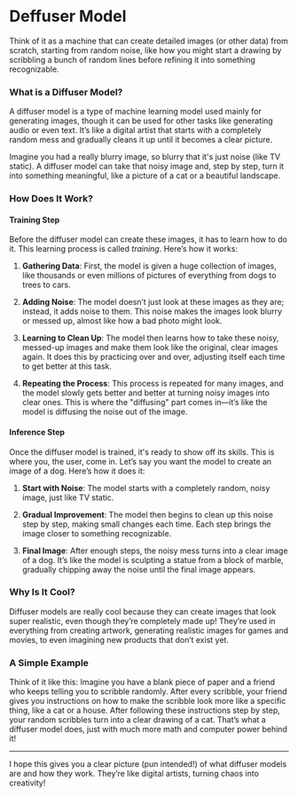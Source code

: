 # Deffuser Model

Think of it as a machine that can create detailed images (or other data) from scratch, starting from random noise, like how you might start a drawing by scribbling a bunch of random lines before refining it into something recognizable.

### What is a Diffuser Model?

A diffuser model is a type of machine learning model used mainly for generating images, though it can be used for other tasks like generating audio or even text. It’s like a digital artist that starts with a completely random mess and gradually cleans it up until it becomes a clear picture.

Imagine you had a really blurry image, so blurry that it's just noise (like TV static). A diffuser model can take that noisy image and, step by step, turn it into something meaningful, like a picture of a cat or a beautiful landscape.

### How Does It Work?

#### Training Step

Before the diffuser model can create these images, it has to learn how to do it. This learning process is called *training*. Here’s how it works:

1. **Gathering Data**: First, the model is given a huge collection of images, like thousands or even millions of pictures of everything from dogs to trees to cars.

2. **Adding Noise**: The model doesn’t just look at these images as they are; instead, it adds noise to them. This noise makes the images look blurry or messed up, almost like how a bad photo might look.

3. **Learning to Clean Up**: The model then learns how to take these noisy, messed-up images and make them look like the original, clear images again. It does this by practicing over and over, adjusting itself each time to get better at this task.

4. **Repeating the Process**: This process is repeated for many images, and the model slowly gets better and better at turning noisy images into clear ones. This is where the "diffusing" part comes in—it’s like the model is diffusing the noise out of the image.

#### Inference Step

Once the diffuser model is trained, it's ready to show off its skills. This is where you, the user, come in. Let’s say you want the model to create an image of a dog. Here’s how it does it:

1. **Start with Noise**: The model starts with a completely random, noisy image, just like TV static.

2. **Gradual Improvement**: The model then begins to clean up this noise step by step, making small changes each time. Each step brings the image closer to something recognizable.

3. **Final Image**: After enough steps, the noisy mess turns into a clear image of a dog. It’s like the model is sculpting a statue from a block of marble, gradually chipping away the noise until the final image appears.

### Why Is It Cool?

Diffuser models are really cool because they can create images that look super realistic, even though they’re completely made up! They’re used in everything from creating artwork, generating realistic images for games and movies, to even imagining new products that don’t exist yet.

### A Simple Example

Think of it like this: Imagine you have a blank piece of paper and a friend who keeps telling you to scribble randomly. After every scribble, your friend gives you instructions on how to make the scribble look more like a specific thing, like a cat or a house. After following these instructions step by step, your random scribbles turn into a clear drawing of a cat. That’s what a diffuser model does, just with much more math and computer power behind it!

---

I hope this gives you a clear picture (pun intended!) of what diffuser models are and how they work. They’re like digital artists, turning chaos into creativity!